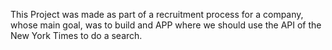 This Project was made as part of a recruitment process for a company, whose main goal, was to build and APP where we should use the API of the New York Times to do a search.
